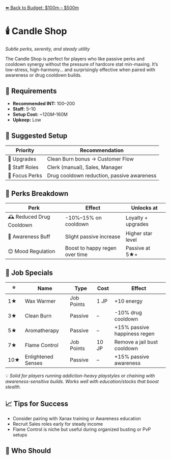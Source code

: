 ﻿[⬅️ Back to Budget: $100m – $500m](budget_mid_profit.md)

# 🕯️ Candle Shop  
*Subtle perks, serenity, and steady utility*

The Candle Shop is perfect for players who like passive perks and cooldown synergy without the pressure of hardcore stat min-maxing. It’s low-stress, high-harmony... and surprisingly effective when paired with awareness or drug cooldown builds.

## 🧠 Requirements

- **Recommended INT:** 100–200  
- **Staff:** 5–10  
- **Setup Cost:** ~$120M–$160M  
- **Upkeep:** Low

## 🧰 Suggested Setup

| Priority        | Recommendation                           |
|------------------|-------------------------------------------|
| 🧱 Upgrades       | Clean Burn bonus → Customer Flow          |
| 👥 Staff Roles    | Clerk (manual), Sales, Manager            |
| 🔩 Focus Perks    | Drug cooldown reduction, passive awareness|

## 🎁 Perks Breakdown

| Perk                      | Effect                           | Unlocks at        |
|---------------------------|-----------------------------------|--------------------|
| 🕰️ Reduced Drug Cooldown   | -10%–15% on cooldown              | Loyalty + upgrades |
| 🧠 Awareness Buff          | Slight passive increase           | Higher star level  |
| 😊 Mood Regulation         | Boost to happy regen over time    | Passive at 5★+     |

## 🎁 Job Specials

| ⭐ | Name                | Type       | Cost       | Effect                            |
|----|---------------------|------------|------------|------------------------------------|
| 1★ | Wax Warmer          | Job Points | 1 JP       | +10 energy                        |
| 3★ | Clean Burn          | Passive    | –          | -10% drug cooldown                |
| 5★ | Aromatherapy        | Passive    | –          | +15% passive happiness regen      |
| 7★ | Flame Control       | Job Points | 10 JP      | Remove a jail bust cooldown       |
|10★ | Enlightened Senses  | Passive    | –          | +15% passive awareness            |

💡 *Solid for players running addiction-heavy playstyles or chaining with awareness-sensitive builds. Works well with education/stocks that boost stealth.*

## 📈 Tips for Success

- Consider pairing with Xanax training or Awareness education  
- Recruit Sales roles early for steady income  
- Flame Control is niche but useful during organized busting or PvP setups  

## 🙋 Who Should